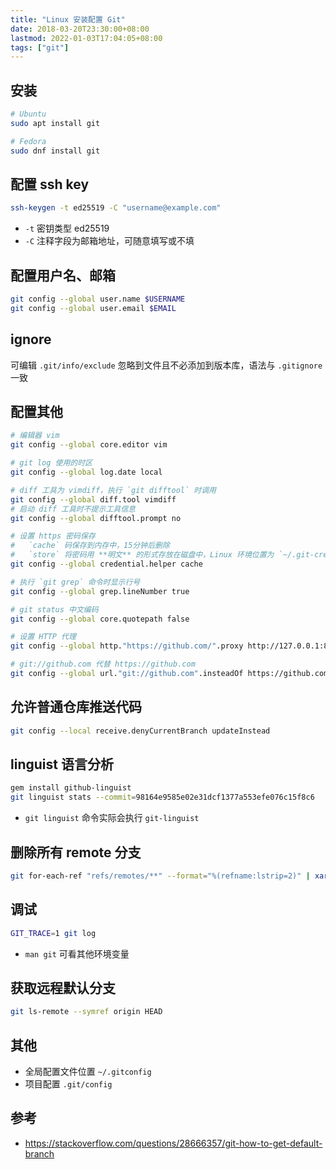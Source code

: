 ```yaml
---
title: "Linux 安装配置 Git"
date: 2018-03-20T23:30:00+08:00
lastmod: 2022-01-03T17:04:05+08:00
tags: ["git"]
---
```


## 安装

```bash
# Ubuntu
sudo apt install git

# Fedora
sudo dnf install git
```

## 配置 ssh key

```bash
ssh-keygen -t ed25519 -C "username@example.com"
```
- `-t` 密钥类型 ed25519
- `-C` 注释字段为邮箱地址，可随意填写或不填

## 配置用户名、邮箱

```bash
git config --global user.name $USERNAME
git config --global user.email $EMAIL
```

## ignore

可编辑 `.git/info/exclude` 忽略到文件且不必添加到版本库，语法与 `.gitignore` 一致

## 配置其他

```bash
# 编辑器 vim
git config --global core.editor vim

# git log 使用的时区
git config --global log.date local

# diff 工具为 vimdiff，执行 `git difftool` 时调用
git config --global diff.tool vimdiff
# 启动 diff 工具时不提示工具信息
git config --global difftool.prompt no

# 设置 https 密码保存
#   `cache` 码保存到内存中，15分钟后删除
#   `store` 将密码用 **明文** 的形式存放在磁盘中，Linux 环境位置为 `~/.git-credentials`
git config --global credential.helper cache

# 执行 `git grep` 命令时显示行号
git config --global grep.lineNumber true

# git status 中文编码
git config --global core.quotepath false

# 设置 HTTP 代理
git config --global http."https://github.com/".proxy http://127.0.0.1:8118

# git://github.com 代替 https://github.com
git config --global url."git://github.com".insteadOf https://github.com
```

## 允许普通仓库推送代码

```bash
git config --local receive.denyCurrentBranch updateInstead
```

## linguist 语言分析

```bash
gem install github-linguist
git linguist stats --commit=98164e9585e02e31dcf1377a553efe076c15f8c6
```
- `git linguist` 命令实际会执行 `git-linguist`

## 删除所有 remote 分支

```bash
git for-each-ref "refs/remotes/**" --format="%(refname:lstrip=2)" | xargs git branch -d -r
```

## 调试

```bash
GIT_TRACE=1 git log
```

- `man git` 可看其他环境变量

## 获取远程默认分支

```bash
git ls-remote --symref origin HEAD
```
## 其他

- 全局配置文件位置 `~/.gitconfig`
- 项目配置 `.git/config`

## 参考

- https://stackoverflow.com/questions/28666357/git-how-to-get-default-branch
